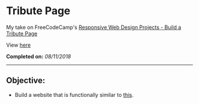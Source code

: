 # Tribute Page

My take on FreeCodeCamp's [Responsive Web Design Projects - Build a Tribute Page](https://learn.freecodecamp.org/responsive-web-design/responsive-web-design-projects/build-a-tribute-page)

View [here](https://denzeltl.github.io/tribute-page/)

**Completed on:** *08/11/2018*

___

## Objective:

- Build a website that is functionally similar to [this](https://codepen.io/freeCodeCamp/full/zNqgVx). 
